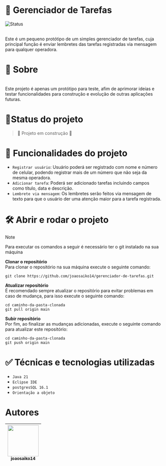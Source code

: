 # :pushpin: Gerenciador de Tarefas

![Status](https://img.shields.io/badge/status-Desenvolvimento-green)


<br>
Este é um pequeno protótipo de um simples gerenciador de tarefas, cuja principal função é enviar lembretes das tarefas registradas via mensagem para qualquer operadora.

# :speech_balloon: Sobre <a name="sobre"></a>
<br>
Este projeto é apenas um protótipo para teste, afim de aprimorar ideias e testar funcionalidades para construção e evolução de outras aplicações futuras.

# :seedling:Status do projeto
> :construction: Projeto em construção :construction:

# :hammer: Funcionalidades do projeto

- `Registrar usuário`: Usuário poderá ser registrado com nome e número de celular, podendo registrar mais de um número que não seja da mesma operadora.
- `Adicionar tarefa`: Poderá ser adicionado tarefas incluindo campos como título, data e descrição.
- `Lembrete via mensagem`: Os lembretes serão feitos via mensagem de texto para que o usuário der uma atenção maior para a tarefa registrada.

# 🛠️ Abrir e rodar o projeto

> [!NOTE]
> Para executar os comandos a seguir é necessário ter o git instalado na sua máquina

**Clonar o repositório**
<br>
Para clonar o repositório na sua máquina execute o seguinte comando:

```
git clone https://github.com/joaosaiko14/gerenciador-de-tarefas.git

```
**Atualizar repositório**
<br>
É recomendado sempre atualizar o repositório para evitar problemas em caso de mudança, para isso execute o seguinte comando:
```
cd caminho-da-pasta-clonada
git pull origin main

```

**Subir repositório**
<br>
Por fim, ao finalizar as mudanças adicionadas, execute o seguinte comando para atualizar este repositório:
```
cd caminho-da-pasta-clonada
git push origin main

```

# :white_check_mark: Técnicas e tecnologias utilizadas
- ```Java 21```
- ```Eclipse IDE```
- ```postgresSQL 16.1```
- ```Orientação a objeto```

# Autores

| [<img loading="lazy" src="https://avatars.githubusercontent.com/u/99358115?v=4" width=100><br><sub>joaosaiko14</sub>](https://github.com/joaosaiko14) |
| :---: |
